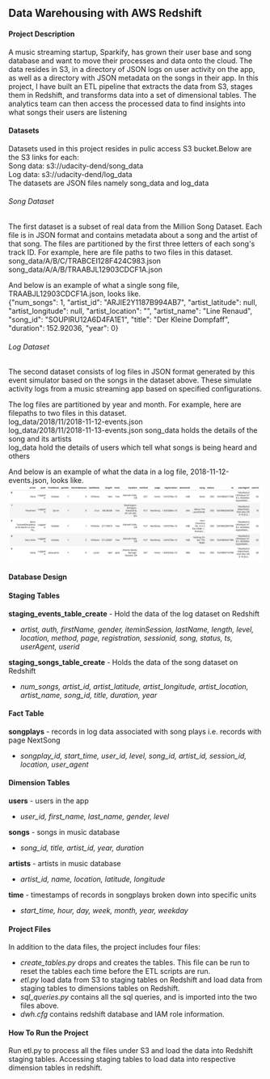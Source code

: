 ## Data Warehousing with AWS Redshift


#### Project Description
A music streaming startup, Sparkify, has grown their user base and song database and want to move their processes and data onto the cloud.
The data resides in S3, in a directory of JSON logs on user activity on the app, as well as a directory with JSON metadata on the songs in their app.
In this project, I have built an ETL pipeline that extracts the data from S3, stages them in Redshift, and transforms data into a set of dimensional tables.
The analytics team can then access the processed data to find insights into what songs their users are listening


#### Datasets
Datasets used in this project resides in pulic access S3 bucket.Below are the S3 links for each:\
      Song data: s3://udacity-dend/song_data\
      Log data: s3://udacity-dend/log_data\
The datasets are JSON files namely song_data and log_data

###### Song Dataset
The first dataset is a subset of real data from the Million Song Dataset. Each file is in JSON format and contains metadata about a song and the artist of that song. The files are partitioned by the first three letters of each song's track ID. For example, here are file paths to two files in this dataset.\
song_data/A/B/C/TRABCEI128F424C983.json\
song_data/A/A/B/TRAABJL12903CDCF1A.json

And below is an example of what a single song file, TRAABJL12903CDCF1A.json, looks like.\
{"num_songs": 1, "artist_id": "ARJIE2Y1187B994AB7", "artist_latitude": null, "artist_longitude": null, "artist_location": "", "artist_name": "Line Renaud", "song_id": "SOUPIRU12A6D4FA1E1", "title": "Der Kleine Dompfaff", "duration": 152.92036, "year": 0}

###### Log Dataset
The second dataset consists of log files in JSON format generated by this event simulator based on the songs in the dataset above. These simulate activity logs from a music streaming app based on specified configurations.

The log files are partitioned by year and month. For example, here are filepaths to two files in this dataset.\
log_data/2018/11/2018-11-12-events.json\
log_data/2018/11/2018-11-13-events.json
song_data holds the details of the song and its artists\
log_data hold the details of users which tell what songs is being heard and others

And below is an example of what the data in a log file, 2018-11-12-events.json, looks like.
![alt text](https://github.com/rumijha/data-modeling-with-postgres/blob/main/log-data.png)


#### Database Design

#### Staging Tables
**staging_events_table_create** - Hold the data of the log dataset on Redshift
* *artist, auth, firstName, gender, iteminSession, lastName, length, level, location, method, page, registration, sessionid, song, status, ts, userAgent, userid*

**staging_songs_table_create** - Holds the data of the song dataset on Redshift
* *num_songs, artist_id, artist_latitude, artist_longitude, artist_location, artist_name, song_id, title, duration, year*

#### Fact Table
**songplays** - records in log data associated with song plays i.e. records with page NextSong
* *songplay_id, start_time, user_id, level, song_id, artist_id, session_id, location, user_agent*

#### Dimension Tables
**users** - users in the app
* *user_id, first_name, last_name, gender, level*

**songs** - songs in music database
* *song_id, title, artist_id, year, duration*

**artists** - artists in music database
* *artist_id, name, location, latitude, longitude*

**time** - timestamps of records in songplays broken down into specific units
* *start_time, hour, day, week, month, year, weekday*


#### Project Files
In addition to the data files, the project includes four files:
* *create_tables.py* drops and creates the tables. This file can be run to reset the tables each time before the ETL scripts are run.
* *etl.py* load data from S3 to staging tables on Redshift and load data from staging tables to dimensions tables on Redshift.
* *sql_queries.py* contains all the sql queries, and is imported into the two files above.
* *dwh.cfg* contains redshift database and IAM role information.


#### How To Run the Project
Run etl.py to process all the files under S3 and load the data into Redshift staging tables. Accessing staging tables to load data into respective dimension tables in redshift.
